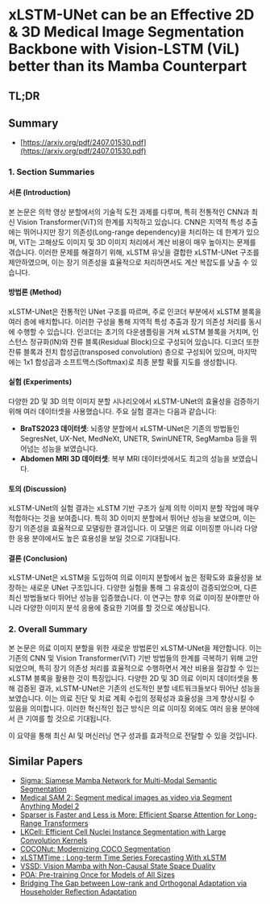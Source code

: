 # xLSTM-UNet can be an Effective 2D & 3D Medical Image Segmentation Backbone with Vision-LSTM (ViL) better than its Mamba Counterpart
## TL;DR
## Summary
- [https://arxiv.org/pdf/2407.01530.pdf](https://arxiv.org/pdf/2407.01530.pdf)

### 1. Section Summaries

#### 서론 (Introduction)
본 논문은 의학 영상 분할에서의 기술적 도전 과제를 다루며, 특히 전통적인 CNN과 최신 Vision Transformer(ViT)의 한계를 지적하고 있습니다. CNN은 지역적 특성 추출에는 뛰어나지만 장기 의존성(Long-range dependency)을 처리하는 데 한계가 있으며, ViT는 고해상도 이미지 및 3D 이미지 처리에서 계산 비용이 매우 높아지는 문제를 겪습니다. 이러한 문제를 해결하기 위해, xLSTM 유닛을 결합한 xLSTM-UNet 구조를 제안하였으며, 이는 장기 의존성을 효율적으로 처리하면서도 계산 복잡도를 낮출 수 있습니다.

#### 방법론 (Method)
xLSTM-UNet은 전통적인 UNet 구조를 따르며, 주로 인코더 부분에서 xLSTM 블록을 여러 층에 배치합니다. 이러한 구성을 통해 지역적 특성 추출과 장기 의존성 처리를 동시에 수행할 수 있습니다. 인코더는 초기의 다운샘플링을 거쳐 xLSTM 블록을 거치며, 인스턴스 정규화(IN)와 잔류 블록(Residual Block)으로 구성되어 있습니다. 디코더 또한 잔류 블록과 전치 합성곱(transposed convolution) 층으로 구성되어 있으며, 마지막에는 1x1 합성곱과 소프트맥스(Softmax)로 최종 분할 확률 지도를 생성합니다.

#### 실험 (Experiments)
다양한 2D 및 3D 의학 이미지 분할 시나리오에서 xLSTM-UNet의 효율성을 검증하기 위해 여러 데이터셋을 사용했습니다. 주요 실험 결과는 다음과 같습니다:
- **BraTS2023 데이터셋**: 뇌종양 분할에서 xLSTM-UNet은 기존의 방법들인 SegresNet, UX-Net, MedNeXt, UNETR, SwinUNETR, SegMamba 등을 뛰어넘는 성능을 보였습니다.
- **Abdomen MRI 3D 데이터셋**: 복부 MRI 데이터셋에서도 최고의 성능을 보였습니다.

#### 토의 (Discussion)
xLSTM-UNet의 실험 결과는 xLSTM 기반 구조가 실제 의학 이미지 분할 작업에 매우 적합하다는 것을 보여줍니다. 특히 3D 이미지 분할에서 뛰어난 성능을 보였으며, 이는 장기 의존성을 효율적으로 모델링한 결과입니다. 이 모델은 의료 이미징뿐 아니라 다양한 응용 분야에서도 높은 효용성을 보일 것으로 기대됩니다.

#### 결론 (Conclusion)
xLSTM-UNet은 xLSTM을 도입하여 의료 이미지 분할에서 높은 정확도와 효율성을 보장하는 새로운 UNet 구조입니다. 다양한 실험을 통해 그 유효성이 검증되었으며, 다른 최신 방법들보다 뛰어난 성능을 입증했습니다. 이 연구는 향후 의료 이미징 분야뿐만 아니라 다양한 이미지 분석 응용에 중요한 기여를 할 것으로 예상됩니다.

### 2. Overall Summary
본 논문은 의료 이미지 분할을 위한 새로운 방법론인 xLSTM-UNet을 제안합니다. 이는 기존의 CNN 및 Vision Transformer(ViT) 기반 방법들의 한계를 극복하기 위해 고안되었으며, 특히 장기 의존성 처리를 효율적으로 수행하면서 계산 비용을 절감할 수 있는 xLSTM 블록을 활용한 것이 특징입니다. 다양한 2D 및 3D 의료 이미지 데이터셋을 통해 검증된 결과, xLSTM-UNet은 기존의 선도적인 분할 네트워크들보다 뛰어난 성능을 보였습니다. 이는 의료 진단 및 치료 계획 수립의 정확성과 효율성을 크게 향상시킬 수 있음을 의미합니다. 이러한 혁신적인 접근 방식은 의료 이미징 외에도 여러 응용 분야에서 큰 기여를 할 것으로 기대됩니다.

이 요약을 통해 최신 AI 및 머신러닝 연구 성과를 효과적으로 전달할 수 있을 것입니다.

## Similar Papers
- [Sigma: Siamese Mamba Network for Multi-Modal Semantic Segmentation](2404.04256.md)
- [Medical SAM 2: Segment medical images as video via Segment Anything Model 2](2408.00874.md)
- [Sparser is Faster and Less is More: Efficient Sparse Attention for Long-Range Transformers](2406.16747.md)
- [LKCell: Efficient Cell Nuclei Instance Segmentation with Large Convolution Kernels](2407.18054.md)
- [COCONut: Modernizing COCO Segmentation](2404.08639.md)
- [xLSTMTime : Long-term Time Series Forecasting With xLSTM](2407.10240.md)
- [VSSD: Vision Mamba with Non-Causal State Space Duality](2407.18559.md)
- [POA: Pre-training Once for Models of All Sizes](2408.01031.md)
- [Bridging The Gap between Low-rank and Orthogonal Adaptation via Householder Reflection Adaptation](2405.17484.md)
